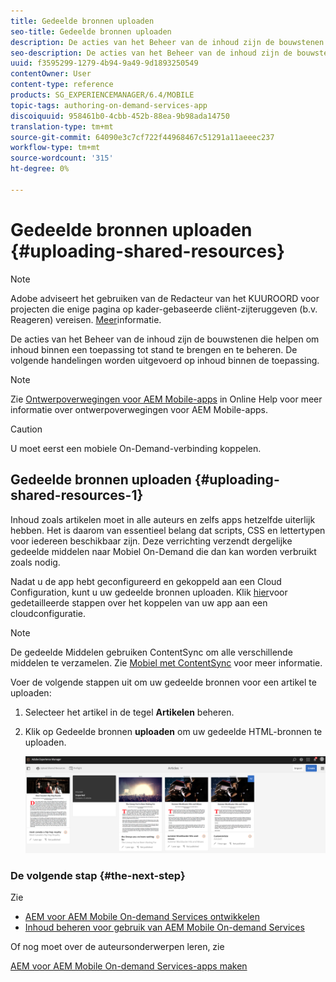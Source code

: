 ```yaml
---
title: Gedeelde bronnen uploaden
seo-title: Gedeelde bronnen uploaden
description: De acties van het Beheer van de inhoud zijn de bouwstenen die helpen om inhoud binnen een toepassing tot stand te brengen en te beheren. Volg deze pagina voor meer informatie over het uploaden van gedeelde bronnen.
seo-description: De acties van het Beheer van de inhoud zijn de bouwstenen die helpen om inhoud binnen een toepassing tot stand te brengen en te beheren. Volg deze pagina voor meer informatie over het uploaden van gedeelde bronnen.
uuid: f3595299-1279-4b94-9a49-9d1893250549
contentOwner: User
content-type: reference
products: SG_EXPERIENCEMANAGER/6.4/MOBILE
topic-tags: authoring-on-demand-services-app
discoiquuid: 958461b0-4cbb-452b-88ea-9b98ada14750
translation-type: tm+mt
source-git-commit: 64090e3c7cf722f44968467c51291a11aeeec237
workflow-type: tm+mt
source-wordcount: '315'
ht-degree: 0%

---
```



# Gedeelde bronnen uploaden {#uploading-shared-resources}

>[!NOTE]
>
>Adobe adviseert het gebruiken van de Redacteur van het KUUROORD voor projecten die enige pagina op kader-gebaseerde cliënt-zijteruggeven (b.v. Reageren) vereisen. [Meer](/help/sites-developing/spa-overview.md)informatie.

De acties van het Beheer van de inhoud zijn de bouwstenen die helpen om inhoud binnen een toepassing tot stand te brengen en te beheren. De volgende handelingen worden uitgevoerd op inhoud binnen de toepassing.

>[!NOTE]
>
>Zie [Ontwerpoverwegingen voor AEM Mobile-apps](https://helpx.adobe.com/digital-publishing-solution/help/design-app.html) in Online Help voor meer informatie over ontwerpoverwegingen voor AEM Mobile-apps.

>[!CAUTION]
>
>U moet eerst een mobiele On-Demand-verbinding koppelen.

## Gedeelde bronnen uploaden {#uploading-shared-resources-1}

Inhoud zoals artikelen moet in alle auteurs en zelfs apps hetzelfde uiterlijk hebben. Het is daarom van essentieel belang dat scripts, CSS en lettertypen voor iedereen beschikbaar zijn. Deze verrichting verzendt dergelijke gedeelde middelen naar Mobiel On-Demand die dan kan worden verbruikt zoals nodig.

Nadat u de app hebt geconfigureerd en gekoppeld aan een Cloud Configuration, kunt u uw gedeelde bronnen uploaden. Klik [hier](/help/mobile/mobile-apps-ondemand-application-create-configure-action.md)voor gedetailleerde stappen over het koppelen van uw app aan een cloudconfiguratie.

>[!NOTE]
>
>De gedeelde Middelen gebruiken ContentSync om alle verschillende middelen te verzamelen. Zie [Mobiel met ContentSync](/help/mobile/mobile-ondemand-contentsync.md) voor meer informatie.

Voer de volgende stappen uit om uw gedeelde bronnen voor een artikel te uploaden:

1. Selecteer het artikel in de tegel **Artikelen** beheren.
1. Klik op Gedeelde bronnen **uploaden** om uw gedeelde HTML-bronnen te uploaden.

   ![chlimage_1-133](assets/chlimage_1-133.png)

### De volgende stap {#the-next-step}

Zie

* [AEM voor AEM Mobile On-demand Services ontwikkelen](/help/mobile/aem-mobile-on-demand.md)
* [Inhoud beheren voor gebruik van AEM Mobile On-demand Services](/help/mobile/aem-mobile.md)

Of nog moet over de auteursonderwerpen leren, zie

[AEM voor AEM Mobile On-demand Services-apps maken](/help/mobile/mobile-apps-ondemand.md)
